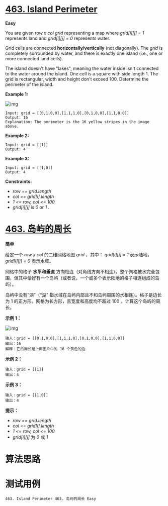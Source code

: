 # [463. Island Perimeter][enTitle]

**Easy**

You are given  *row x col*   *grid*  representing a map where  *grid[i][j] = 1*  represents land and  *grid[i][j] = 0*  represents water.

Grid cells are connected **horizontally/vertically**  (not diagonally). The  *grid*  is completely surrounded by water, and there is exactly one island (i.e., one or more connected land cells).

The island doesn't have "lakes", meaning the water inside isn't connected to the water around the island. One cell is a square with side length 1. The grid is rectangular, width and height don't exceed 100. Determine the perimeter of the island.



**Example 1:** 

![img](https://assets.leetcode.com/uploads/2018/10/12/island.png)

```
Input: grid = [[0,1,0,0],[1,1,1,0],[0,1,0,0],[1,1,0,0]]
Output: 16
Explanation: The perimeter is the 16 yellow stripes in the image above.

```

**Example 2:** 

```
Input: grid = [[1]]
Output: 4

```

**Example 3:** 

```
Input: grid = [[1,0]]
Output: 4

```



**Constraints:** 

-  *row == grid.length*  
-  *col == grid[i].length*  
-  *1 <= row, col <= 100*  
-  *grid[i][j]*  is  *0*  or  *1* .


# [463. 岛屿的周长][cnTitle]

**简单**

给定一个  *row x col*  的二维网格地图  *grid*  ，其中： *grid[i][j] = 1*  表示陆地，  *grid[i][j] = 0*  表示水域。

网格中的格子 **水平和垂直**  方向相连（对角线方向不相连）。整个网格被水完全包围，但其中恰好有一个岛屿（或者说，一个或多个表示陆地的格子相连组成的岛屿）。

岛屿中没有“湖”（“湖” 指水域在岛屿内部且不和岛屿周围的水相连）。格子是边长为 1 的正方形。网格为长方形，且宽度和高度均不超过 100 。计算这个岛屿的周长。



**示例 1：** 

![img](https://assets.leetcode-cn.com/aliyun-lc-upload/uploads/2018/10/12/island.png)

```
输入：grid = [[0,1,0,0],[1,1,1,0],[0,1,0,0],[1,1,0,0]]
输出：16
解释：它的周长是上面图片中的 16 个黄色的边
```

**示例 2：** 

```
输入：grid = [[1]]
输出：4

```

**示例 3：** 

```
输入：grid = [[1,0]]
输出：4

```



**提示：** 

-  *row == grid.length*  
-  *col == grid[i].length*  
-  *1 <= row, col <= 100*  
-  *grid[i][j]*  为  *0*  或  *1* 




# 算法思路

# 测试用例
```
463. Island Perimeter 463. 岛屿的周长 Easy
```

[enTitle]: https://leetcode.com/problems/island-perimeter/
[cnTitle]: https://leetcode-cn.com/problems/island-perimeter/
